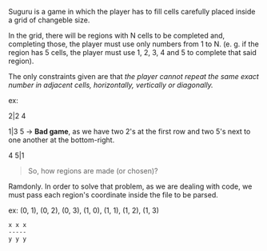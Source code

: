 Suguru is a game in which the player has to fill
cells carefully placed inside a grid of changeble size.

In the grid, there will be regions with N cells to
be completed and, completing those, the player must
use only numbers from 1 to N. (e. g. if the region has
5 cells, the player must use 1, 2, 3, 4 and 5 to complete
that said region).

The only constraints given are that _the player cannot
repeat the same exact number in adjacent cells, horizontally,
vertically or diagonally._

ex:

2|2 4

1|3 5 -> **Bad game**, as we have two 2's at the first row and two 5's next to one another at the bottom-right.

4 5|1     

> So, how regions are made (or chosen)?

Ramdonly. In order to solve that problem, as we are dealing with
code, we must pass each region's coordinate inside the file to
be parsed. 

ex: (0, 1), (0, 2), (0, 3), (1, 0), (1, 1), (1, 2), (1, 3)     
    
    x x x
    -----
    y y y
